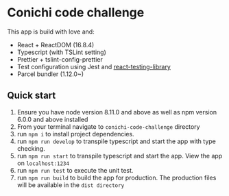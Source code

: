 # Conichi code challenge

This app is build with love and:

- React + ReactDOM (16.8.4)
- Typescript (with TSLint setting)
- Prettier + tslint-config-prettier
- Test configuration using Jest and [react-testing-library](https://github.com/kentcdodds/react-testing-library)
- Parcel bundler (1.12.0~)

## Quick start

1. Ensure you have node version 8.11.0 and above as well as npm version 6.0.0 and above installed
2. From your terminal navigate to `conichi-code-challenge` directory
3. run `npm i` to install project dependencies.
4. run `npm run develop` to transpile typescript and start the app with type checking.
5. run `npm run start` to transpile typescript and start the app. View the app on `localhost:1234`
6. run `npm run test` to execute the unit test.
7. run `npm run build` to build the app for production. The production files will be available in the `dist directory`
